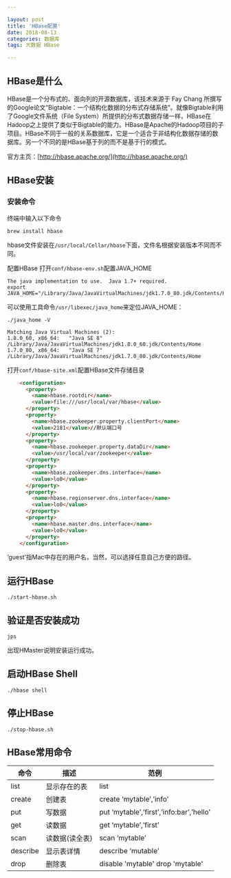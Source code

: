 ```yaml
---

layout: post 
title: 'HBase配置'
date: 2018-08-13 
categories: 数据库 
tags: 大数据 HBase 

---
```

## HBase是什么
HBase是一个分布式的、面向列的开源数据库，该技术来源于 Fay Chang 所撰写的Google论文“Bigtable：一个结构化数据的分布式存储系统”。就像Bigtable利用了Google文件系统（File System）所提供的分布式数据存储一样，HBase在Hadoop之上提供了类似于Bigtable的能力。HBase是Apache的Hadoop项目的子项目。HBase不同于一般的关系数据库，它是一个适合于非结构化数据存储的数据库。另一个不同的是HBase基于列的而不是基于行的模式。

官方主页：[http://hbase.apache.org/](http://hbase.apache.org/)

## HBase安装
### 安装命令
终端中输入以下命令

	brew install hbase   

hbase文件安装在`/usr/local/Cellar/hbase`下面，文件名根据安装版本不同而不同。

配置HBase
打开`conf/hbase-env.sh`配置JAVA_HOME

	The java implementation to use.  Java 1.7+ required.
	export JAVA_HOME="/Library/Java/JavaVirtualMachines/jdk1.7.0_80.jdk/Contents/Home"

可以使用工具命令`/usr/libexec/java_home`来定位JAVA_HOME：

	./java_home -V
	
	Matching Java Virtual Machines (2):
	1.8.0_60, x86_64:	"Java SE 8"	/Library/Java/JavaVirtualMachines/jdk1.8.0_60.jdk/Contents/Home
	1.7.0_80, x86_64:	"Java SE 7"	/Library/Java/JavaVirtualMachines/jdk1.7.0_80.jdk/Contents/Home

打开`conf/hbase-site.xml`配置HBase文件存储目录

```html
	<configuration>
	  <property>
	    <name>hbase.rootdir</name>
	    <value>file:///usr/local/var/hbase</value>
	  </property>
	  <property>
	    <name>hbase.zookeeper.property.clientPort</name>
	    <value>2181</value>//默认端口号
	  </property>
	  <property>
	    <name>hbase.zookeeper.property.dataDir</name>
	    <value>/usr/local/var/zookeeper</value>
	  </property>
	  <property>
	    <name>hbase.zookeeper.dns.interface</name>
	    <value>lo0</value>
	  </property>
	  <property>
	    <name>hbase.regionserver.dns.interface</name>
	    <value>lo0</value>
	  </property>
	  <property>
	    <name>hbase.master.dns.interface</name>
	    <value>lo0</value>
	  </property>
	</configuration>
```

‘guest’指Mac中存在的用户名，当然，可以选择任意自己方便的路径。

## 运行HBase

	./start-hbase.sh

## 验证是否安装成功

	jps

出现HMaster说明安装运行成功。

## 启动HBase Shell

	./hbase shell

## 停止HBase

	./stop-hbase.sh

## HBase常用命令

命令|	描述|	范例|
--- | --- | ---
list|	显示存在的表|	list
create|	创建表|	create ‘mytable’,’info’
put	|写数据|	put ‘mytable’,’first’,’info:bar’,’hello’
get|	读数据|	get ‘mytable’,’first’
scan|	读数据(读全表)|	scan ‘mytable’
describe|	显示表详情|	describe ‘mutable’
drop|删除表|disable 'mytable' drop 'mytable'
